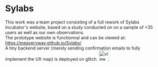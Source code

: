 # Sylabs
This work was a team project consisting of a full rework of Sylabs Incubator's website, based on a study conducted on on a sample of +35 users as well as our own observations.<br>
The prototype website is functionnal and can be viewed at: https://meaveryway.github.io/Sylabs/ <br>
A tiny backend server (merely sending confirmation emails to fully implement the UX map) is deployed on glitch. 
<a href="https://glitch.com/edit/?utm_content=project_sylabs-backend&utm_source=view_source&utm_medium=button&utm_campaign=glitchButton#!/sylabs-backend">
  <img src="https://cdn.glitch.com/2bdfb3f8-05ef-4035-a06e-2043962a3a13%2Fview-source%402x.png?1513093958802" alt="view source" height="33">
</a>

